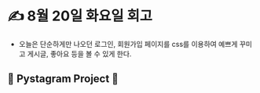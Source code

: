 # ✍️ 8월 20일 화요일 회고
- 오늘은 단순하게만 나오던 로그인, 회원가입 페이지를 css를 이용하여 예쁘게 꾸미고 게시글, 좋아요 등을 볼 수 있게 한다.
  
## 📍 Pystagram Project 📍
